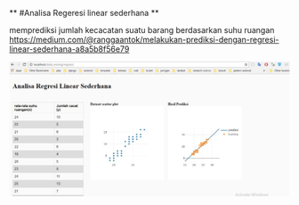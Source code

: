 ** #Analisa Regeresi linear sederhana **

memprediksi jumlah kecacatan suatu barang berdasarkan suhu ruangan
https://medium.com/@ranggaantok/melakukan-prediksi-dengan-regresi-linear-sederhana-a8a5b8f56e79

![Screenshot](ss.jpg)
